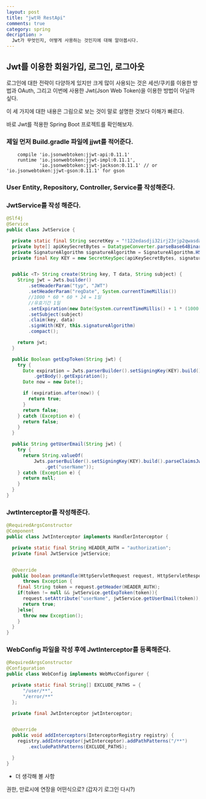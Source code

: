 ```yaml
---
layout: post
title: "jwt와 RestApi"
comments: true
category: spring
decription: >
  Jwt가 무엇인지, 어떻게 사용하는 것인지에 대해 알아봅시다.
---
```


## Jwt를 이용한 회원가입, 로그인, 로그아웃


로그인에 대한 전략이 다양하게 있지만 크게 많이 사용되는 것은 세션/쿠키를 이용한 방법과 OAuth, 그리고 이번에 사용한 Jwt(Json Web Token)을 이용한 방법이 아닐까 싶다.

이 세 가지에 대한 내용은 그림으로 보는 것이 말로 설명한 것보다 이해가 빠르다.


바로 Jwt를 적용한 Spring Boot 프로젝트를 확인해보자.

### 제일 먼저 Build.gradle 파일에 jjwt를 적어준다.

~~~
    compile 'io.jsonwebtoken:jjwt-api:0.11.1'
    runtime 'io.jsonwebtoken:jjwt-impl:0.11.1',
            'io.jsonwebtoken:jjwt-jackson:0.11.1' // or 'io.jsonwebtoken:jjwt-gson:0.11.1' for gson
~~~

### User Entity, Repository, Controller, Service를 작성해준다.


### JwtService를 작성 해준다.

~~~java
@Slf4j
@Service
public class JwtService {

  private static final String secretKey = "!122edasdji32irj23rjp2qwasdasdasdasd@!@@@!@#@$(&$#(&*(!#@&(*@&#(*@&$(*@&(*$&@(*$&(*#&$(*&(*&@(*&#(*@$&(*#&$@#@#^^&#^$#&$^#$#&@^#&*@#^@&#*@$@dposadjlkasjdlaj@!";
  private byte[] apiKeySecretBytes = DatatypeConverter.parseBase64Binary(secretKey);
  private SignatureAlgorithm signatureAlgorithm = SignatureAlgorithm.HS256;
  private final Key KEY = new SecretKeySpec(apiKeySecretBytes, signatureAlgorithm.getJcaName());


  public <T> String create(String key, T data, String subject) {
    String jwt = Jwts.builder()
        .setHeaderParam("typ", "JWT")
        .setHeaderParam("regDate", System.currentTimeMillis())
        //1000 * 60 * 60 * 24 = 1일
        //유효기간 1일
        .setExpiration(new Date(System.currentTimeMillis() + 1 * (1000 * 60 * 60 * 24)))
        .setSubject(subject)
        .claim(key, data)
        .signWith(KEY, this.signatureAlgorithm)
        .compact();

    return jwt;
  }

  public Boolean getExpToken(String jwt) {
    try {
      Date expiration = Jwts.parserBuilder().setSigningKey(KEY).build().parseClaimsJws(jwt)
          .getBody().getExpiration();
      Date now = new Date();

      if (expiration.after(now)) {
        return true;
      }
      return false;
    } catch (Exception e) {
      return false;
    }
  }

  public String getUserEmail(String jwt) {
    try {
      return String.valueOf(
          Jwts.parserBuilder().setSigningKey(KEY).build().parseClaimsJws(jwt).getBody()
              .get("userName"));
    } catch (Exception e) {
      return null;
    }
  }
}

~~~

### JwtInterceptor를 작성해준다.

~~~java
@RequiredArgsConstructor
@Component
public class JwtInterceptor implements HandlerInterceptor {

  private static final String HEADER_AUTH = "authorization";
  private final JwtService jwtService;


  @Override
  public boolean preHandle(HttpServletRequest request, HttpServletResponse response, Object handler)
      throws Exception {
    final String token = request.getHeader(HEADER_AUTH);
    if(token != null && jwtService.getExpToken(token)){
      request.setAttribute("userName", jwtService.getUserEmail(token));
      return true;
    }else{
      throw new Exception();
    }
  }
}
~~~

### WebConfig 파일을 작성 후에 JwtInterceptor를 등록해준다.

~~~java
@RequiredArgsConstructor
@Configuration
public class WebConfig implements WebMvcConfigurer {

  private static final String[] EXCLUDE_PATHS = {
      "/user/**",
      "/error/**"
  };

  private final JwtInterceptor jwtInterceptor;


  @Override
  public void addInterceptors(InterceptorRegistry registry) {
    registry.addInterceptor(jwtInterceptor).addPathPatterns("/**")
        .excludePathPatterns(EXCLUDE_PATHS);

  }
}
~~~


* 더 생각해 볼 사항

권한, 만료시에 연장을 어떤식으로? (갑자기 로그인 다시?) 
<!--stackedit_data:
eyJoaXN0b3J5IjpbOTMyOTg0NzQ2XX0=
-->
